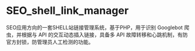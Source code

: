 # SEO_shell_link_manager
SEO应用方向的一套SHELL站链接管理系统，基于PHP，用于识别 Googlebot 爬虫，并根据与 API 的交互动态插入链接，具备多 API 故障转移和心跳机制，有防官方封锁，防管理员人工检测的功能。
